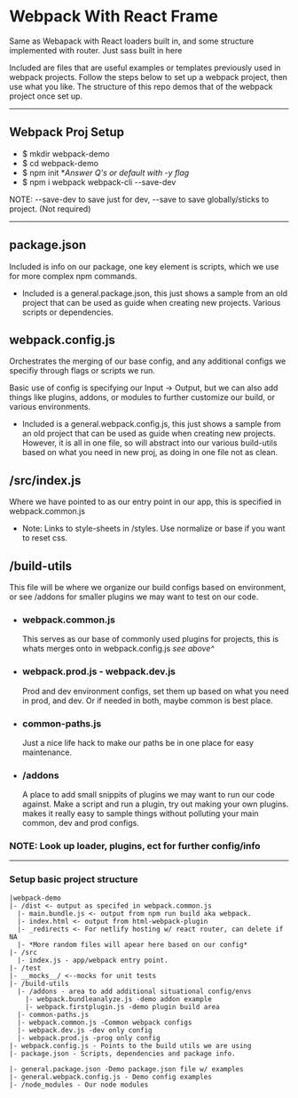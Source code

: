 # Webpack With React Frame

Same as Webapack with React loaders built in, and some structure implemented with router. Just sass built in here

Included are files that are useful examples or templates previously used in webpack projects. Follow the steps below to set up a webpack project, then use what you like. The structure of this repo demos that of the webpack project once set up.

---

## Webpack Proj Setup

- \$ mkdir webpack-demo
- \$ cd webpack-demo
- \$ npm init \*_Answer Q's or default with -y flag_
- \$ npm i webpack webpack-cli --save-dev

NOTE: --save-dev to save just for dev, --save to save globally/sticks to project. (Not required)

---

## package.json

Included is info on our package, one key element is scripts, which we use for more complex npm commands.

- Included is a general.package.json, this just shows a sample from an old project that can be used as guide when creating new projects. Various scripts or dependencies.

## webpack.config.js

Orchestrates the merging of our base config, and any additional configs we specifiy
through flags or scripts we run.

Basic use of config is specifying our Input -> Output, but we can also add things
like plugins, addons, or modules to further customize our build, or various
environments.

- Included is a general.webpack.config.js, this just shows a sample from an old
  project that can be used as guide when creating new projects. However, it is all in
  one file, so will abstract into our various build-utils based on what you need in
  new proj, as doing in one file not as clean.

## /src/index.js

Where we have pointed to as our entry point in our app, this is specified in webpack.common.js

- Note: Links to style-sheets in /styles. Use normalize or base if you want to reset css.

## /build-utils

This file will be where we organize our build configs based on environment, or see /addons for smaller plugins we may want to test on our code.

- ### webpack.common.js

  This serves as our base of commonly used plugins for projects, this is whats merges onto in webpack.config.js _see above^_

- ### webpack.prod.js - webpack.dev.js

  Prod and dev environment configs, set them up based on what you need in prod, and dev.
  Or if needed in both, maybe common is best place.

- ### common-paths.js

  Just a nice life hack to make our paths be in one place for easy maintenance.

- ### /addons

  A place to add small snippits of plugins we may want to run our code against. Make a script and run a plugin, try out making your own plugins. makes it really easy to sample things without polluting your main common, dev and prod configs.

### NOTE: Look up loader, plugins, ect for further config/info

---

### Setup basic project structure

    |webpack-demo
    |- /dist <- output as specifed in webpack.common.js
      |- main.bundle.js <- output from npm run build aka webpack.
      |- index.html <- output from html-webpack-plugin
      |- _redirects <- For netlify hosting w/ react router, can delete if NA
      |- *More random files will apear here based on our config*
    |- /src
      |- index.js - app/webpack entry point.
    |- /test
    |- __mocks__/ <--mocks for unit tests
    |- /build-utils
      |- /addons - area to add additional situational config/envs
        |- webpack.bundleanalyze.js -demo addon example
        |- webpack.firstplugin.js -demo plugin build area
      |- common-paths.js
      |- webpack.common.js -Common webpack configs
      |- webpack.dev.js -dev only config
      |- webpack.prod.js -prog only config
    |- webpack.config.js - Points to the build utils we are using
    |- package.json - Scripts, dependencies and package info.

    |- general.package.json -Demo package.json file w/ examples
    |- general.webpack.config.js - Demo config examples
    |- /node_modules - Our node modules

